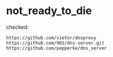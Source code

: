 # not_ready_to_die

checked:
```
https://github.com/vietor/dnsproxy
https://github.com/901/dns-server.git
https://github.com/pepperke/dns_server
```

